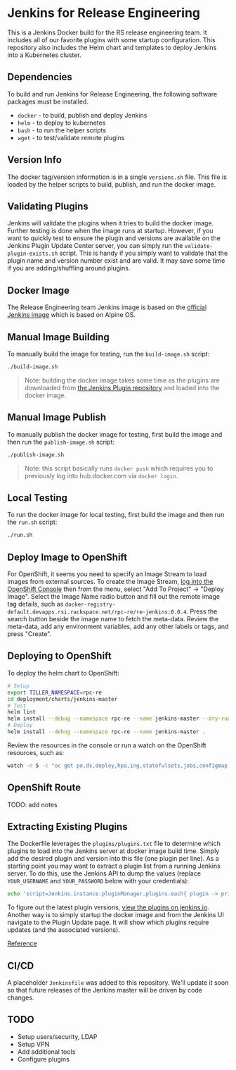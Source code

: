# Jenkins for Release Engineering

This is a Jenkins Docker build for the RS release engineering team. It includes all of our favorite plugins with some
startup configuration. This repository also includes the Helm chart and templates to deploy Jenkins into a Kubernetes
cluster.

## Dependencies

To build and run Jenkins for Release Engineering, the following software packages must be installed.

* `docker` - to build, publish and deploy Jenkins
* `helm` - to deploy to kubernetes
* `bash` - to run the helper scripts
* `wget` - to test/validate remote plugins

## Version Info

The docker tag/version information is in a single `versions.sh` file. This file is loaded by the helper scripts to
build, publish, and run the docker image.

## Validating Plugins

Jenkins will validate the plugins when it tries to build the docker image.
Further testing is done when the image runs at startup. However, if you want
to quickly test to ensure the plugin and versions are available on the
Jenkins Plugin Update Center server, you can simply run the
`validate-plugin-exists.sh` script. This is handy if you simply want to
validate that the plugin name and version number exist and are valid. It may
save some time if you are adding/shuffling around plugins.

## Docker Image

The Release Engineering team Jenkins image is based on the 
[official Jenkins image](https://github.com/jenkinsci/docker/blob/master/Dockerfile-alpine) which is based on Alpine OS.

## Manual Image Building

To manually build the image for testing, run the `build-image.sh` script:

```bash
./build-image.sh
```

> Note: building the docker image takes some time as the plugins are
downloaded from [the Jenkins Plugin repository](https://plugins.jenkins.io)
and loaded into the docker image.

## Manual Image Publish

To manually publish the docker image for testing, first build the image and
then run the `publish-image.sh` script:

```bash
./publish-image.sh
```

> Note: this script basically runs `docker push` which requires you to
previously log into hub.docker.com via `docker login`.

## Local Testing

To run the docker image for local testing, first build the image and then run
the `run.sh` script:

```bash
./run.sh
```

## Deploy Image to OpenShift

For OpenShift, it seems you need to specify an Image Stream to load images from external sources.  To create the Image
Stream, [log into the OpenShift Console](https://rsi.rackspace.net/console) then from the menu, select 
"Add To Project" -> "Deploy Image". Select the Image Name radio button and fill out the remote image tag details, such
as `docker-registry-default.devapps.rsi.rackspace.net/rpc-re/re-jenkins:0.0.4`. Press the search button beside the image
name to fetch the meta-data.  Review the meta-data, add any environment variables, add any other labels or tags, and 
press "Create".

## Deploying to OpenShift

To deploy the helm chart to OpenShift:

```bash
# Setup
export TILLER_NAMESPACE=rpc-re
cd deployment/charts/jenkins-master
# Test
helm lint
helm install --debug --namespace rpc-re --name jenkins-master --dry-run .
# Deploy
helm install --debug --namespace rpc-re --name jenkins-master .
```

Review the resources in the console or run a watch on the OpenShift resources, such as:

```bash
watch -n 5 -c "oc get po,ds,deploy,hpa,ing,statefulsets,jobs,configmap,rs,rc,svc,pv,pvc -o wide --namespace rpc-re"
```

## OpenShift Route

TODO: add notes

## Extracting Existing Plugins

The Dockerfile leverages the `plugins/plugins.txt` file to determine which
plugins to load into the Jenkins server at docker image build time. Simply
add the desired plugin and version into this file (one plugin per line). As a
starting point you may want to extract a plugin list from a running Jenkins
server. To do this, use the Jenkins API to dump the values (replace
`YOUR_USERNAME` and `YOUR_PASSWORD` below with your credentials):

```bash
echo 'script=Jenkins.instance.pluginManager.plugins.each{ plugin -> println("${plugin.getShortName() }:${plugin.getVersion()}") }' | no_proxy=localhost curl --user YOUR_USERNAME:YOUR_PASSWORD --netrc --silent --data-binary @- -X POST "https://rpc.jenkins.cit.rackspace.net/scriptText" | sort > plugins.txt
```

To figure out the latest plugin versions, [view the plugins on
jenkins.io](https://plugins.jenkins.io/). Another way is to simply startup
the docker image and from the Jenkins UI navigate to the Plugin Update page.
It will show which plugins require updates (and the associated versions).

[Reference]( https://stackoverflow.com/questions/9815273/how-to-get-a-list-of-installed-jenkins-plugins-with-name-and-version-pair/35292719#35292719)

## CI/CD

A placeholder `Jenkinsfile` was added to this repository. We'll update it soon
so that future releases of the Jenkins master will be driven by code changes.

## TODO

* Setup users/security, LDAP
* Setup VPN
* Add additional tools
* Configure plugins
